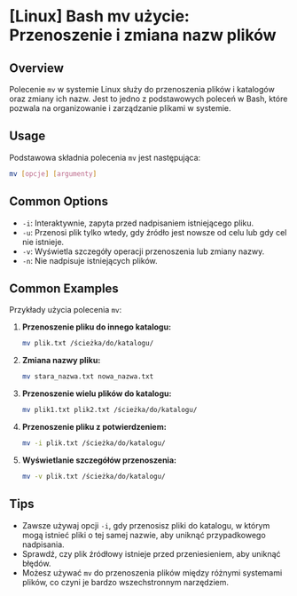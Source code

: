 # [Linux] Bash mv użycie: Przenoszenie i zmiana nazw plików

## Overview
Polecenie `mv` w systemie Linux służy do przenoszenia plików i katalogów oraz zmiany ich nazw. Jest to jedno z podstawowych poleceń w Bash, które pozwala na organizowanie i zarządzanie plikami w systemie.

## Usage
Podstawowa składnia polecenia `mv` jest następująca:

```bash
mv [opcje] [argumenty]
```

## Common Options
- `-i`: Interaktywnie, zapyta przed nadpisaniem istniejącego pliku.
- `-u`: Przenosi plik tylko wtedy, gdy źródło jest nowsze od celu lub gdy cel nie istnieje.
- `-v`: Wyświetla szczegóły operacji przenoszenia lub zmiany nazwy.
- `-n`: Nie nadpisuje istniejących plików.

## Common Examples
Przykłady użycia polecenia `mv`:

1. **Przenoszenie pliku do innego katalogu:**
   ```bash
   mv plik.txt /ścieżka/do/katalogu/
   ```

2. **Zmiana nazwy pliku:**
   ```bash
   mv stara_nazwa.txt nowa_nazwa.txt
   ```

3. **Przenoszenie wielu plików do katalogu:**
   ```bash
   mv plik1.txt plik2.txt /ścieżka/do/katalogu/
   ```

4. **Przenoszenie pliku z potwierdzeniem:**
   ```bash
   mv -i plik.txt /ścieżka/do/katalogu/
   ```

5. **Wyświetlanie szczegółów przenoszenia:**
   ```bash
   mv -v plik.txt /ścieżka/do/katalogu/
   ```

## Tips
- Zawsze używaj opcji `-i`, gdy przenosisz pliki do katalogu, w którym mogą istnieć pliki o tej samej nazwie, aby uniknąć przypadkowego nadpisania.
- Sprawdź, czy plik źródłowy istnieje przed przeniesieniem, aby uniknąć błędów.
- Możesz używać `mv` do przenoszenia plików między różnymi systemami plików, co czyni je bardzo wszechstronnym narzędziem.